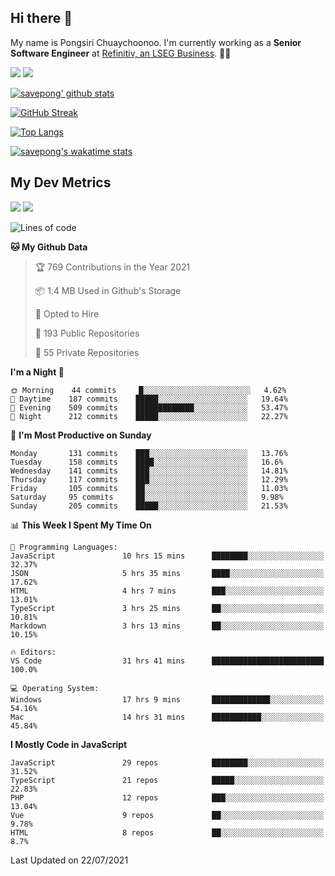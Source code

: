 ## Hi there 👋

My name is Pongsiri Chuaychoonoo. I'm currently working as a **Senior Software Engineer** at [Refinitiv, an LSEG Business](https://www.refinitiv.com). 👨‍💻

[<img src="https://img.shields.io/badge/savepong.com-%230077B5.svg?&style=for-the-badge&color=81e6d9" />](https://savepong.com)
[<img src="https://img.shields.io/badge/linkedin-%230077B5.svg?&style=for-the-badge&logo=linkedin&logoColor=white" />](https://www.linkedin.com/in/savepong)

[![savepong' github stats](https://github-readme-stats.vercel.app/api?username=savepong&show_icons=true&count_private=true&theme=gotham&hide_border=true&bg_color=00000000&text_color=768390FF)](https://savepong.com/posts/stats)

[![GitHub Streak](https://github-readme-streak-stats.herokuapp.com?user=savepong&theme=gotham&hide_border=true&background=00000000&dates=768390FF)](https://savepong.com/posts/stats)

[![Top Langs](https://github-readme-stats.vercel.app/api/top-langs/?username=savepong&layout=compact&langs_count=10&theme=gotham&hide_border=true&bg_color=00000000&text_color=768390FF)](https://savepong.com/posts/stats)

[![savepong's wakatime stats](https://github-readme-stats.vercel.app/api/wakatime?username=@savepong&layout=default&theme=gotham&hide_border=true&bg_color=00000000&text_color=768390FF)](https://savepong.com/posts/stats)

## My Dev Metrics

[![](https://komarev.com/ghpvc/?username=savepong&color=blue&label=Profile%20Views)](https://github.com/savepong)
[![](https://img.shields.io/github/followers/savepong?label=GitHub%20Followers)](https://github.com/savepong)

<!--START_SECTION:waka-->
![Lines of code](https://img.shields.io/badge/From%20Hello%20World%20I%27ve%20Written-8.7%20million%20lines%20of%20code-blue)

**🐱 My Github Data** 

> 🏆 769 Contributions in the Year 2021
 > 
> 📦 1.4 MB Used in Github's Storage 
 > 
> 💼 Opted to Hire
 > 
> 📜 193 Public Repositories 
 > 
> 🔑 55 Private Repositories  
 > 
**I'm a Night 🦉** 

```text
🌞 Morning    44 commits     █░░░░░░░░░░░░░░░░░░░░░░░░   4.62% 
🌆 Daytime    187 commits    █████░░░░░░░░░░░░░░░░░░░░   19.64% 
🌃 Evening    509 commits    █████████████░░░░░░░░░░░░   53.47% 
🌙 Night      212 commits    █████░░░░░░░░░░░░░░░░░░░░   22.27%

```
📅 **I'm Most Productive on Sunday** 

```text
Monday       131 commits    ███░░░░░░░░░░░░░░░░░░░░░░   13.76% 
Tuesday      158 commits    ████░░░░░░░░░░░░░░░░░░░░░   16.6% 
Wednesday    141 commits    ███░░░░░░░░░░░░░░░░░░░░░░   14.81% 
Thursday     117 commits    ███░░░░░░░░░░░░░░░░░░░░░░   12.29% 
Friday       105 commits    ██░░░░░░░░░░░░░░░░░░░░░░░   11.03% 
Saturday     95 commits     ██░░░░░░░░░░░░░░░░░░░░░░░   9.98% 
Sunday       205 commits    █████░░░░░░░░░░░░░░░░░░░░   21.53%

```


📊 **This Week I Spent My Time On** 

```text
💬 Programming Languages: 
JavaScript               10 hrs 15 mins      ████████░░░░░░░░░░░░░░░░░   32.37% 
JSON                     5 hrs 35 mins       ████░░░░░░░░░░░░░░░░░░░░░   17.62% 
HTML                     4 hrs 7 mins        ███░░░░░░░░░░░░░░░░░░░░░░   13.01% 
TypeScript               3 hrs 25 mins       ██░░░░░░░░░░░░░░░░░░░░░░░   10.81% 
Markdown                 3 hrs 13 mins       ██░░░░░░░░░░░░░░░░░░░░░░░   10.15%

🔥 Editors: 
VS Code                  31 hrs 41 mins      █████████████████████████   100.0%

💻 Operating System: 
Windows                  17 hrs 9 mins       █████████████░░░░░░░░░░░░   54.16% 
Mac                      14 hrs 31 mins      ███████████░░░░░░░░░░░░░░   45.84%

```

**I Mostly Code in JavaScript** 

```text
JavaScript               29 repos            ████████░░░░░░░░░░░░░░░░░   31.52% 
TypeScript               21 repos            █████░░░░░░░░░░░░░░░░░░░░   22.83% 
PHP                      12 repos            ███░░░░░░░░░░░░░░░░░░░░░░   13.04% 
Vue                      9 repos             ██░░░░░░░░░░░░░░░░░░░░░░░   9.78% 
HTML                     8 repos             ██░░░░░░░░░░░░░░░░░░░░░░░   8.7%

```



 Last Updated on 22/07/2021
<!--END_SECTION:waka-->

<!--
**savepong/savepong** is a ✨ _special_ ✨ repository because its `README.md` (this file) appears on your GitHub profile.

Here are some ideas to get you started:

- 🔭 I’m currently working on WebComponents and TypeScript.
- 🌱 I’m currently learning ...
- 👯 I’m looking to collaborate on ...
- 🤔 I’m looking for help with ...
- 💬 Ask me about ...
- 📫 How to reach me: ...
- 😄 Pronouns: ...
- ⚡ Fun fact: ...
-->
